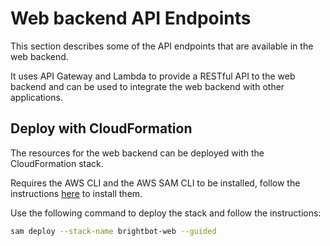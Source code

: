 # Web backend API Endpoints

This section describes some of the API endpoints that are available in the web backend.

It uses API Gateway and Lambda to provide a RESTful API to the web backend and can be used to integrate the web backend with other applications.

## Deploy with CloudFormation

The resources for the web backend can be deployed with the CloudFormation stack.

Requires the AWS CLI and the AWS SAM CLI to be installed, follow the instructions [here](https://docs.aws.amazon.com/serverless-application-model/latest/developerguide/serverless-sam-cli-install.html) to install them.

Use the following command to deploy the stack and follow the instructions:

```sh
sam deploy --stack-name brightbot-web --guided
```
